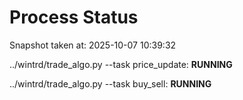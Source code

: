 # Process Status

Snapshot taken at: 2025-10-07 10:39:32

../wintrd/trade_algo.py --task price_update: **RUNNING**

../wintrd/trade_algo.py --task buy_sell: **RUNNING**

